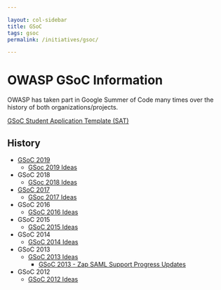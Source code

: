 ```yaml
---

layout: col-sidebar
title: GSoC
tags: gsoc
permalink: /initiatives/gsoc/

---
```


# OWASP GSoC Information

OWASP has taken part in Google Summer of Code many times over the history of both organizations/projects.

[GSoC Student Application Template (SAT)](gsoc/gsoc_sat)

## History

- [GSoC 2019](gsoc/gsoc2019)
  - [GSoc 2019 Ideas](gsoc/gsoc2019ideas)
- GSoC 2018
  - [GSoc 2018 Ideas](gsoc/gsoc2018ideas)
- [GSoC 2017](gsoc/gsoc2017)
  - [GSoc 2017 Ideas](gsoc/gsoc2017ideas)
- GSoC 2016
  - [GSoC 2016 Ideas](gsoc/gsoc2016ideas)
- GSoC 2015
  - [GSoC 2015 Ideas](gsoc/gsoc2015ideas)
- GSoC 2014
  - [GSoC 2014 Ideas](gsoc/gsoc2014ideas)
- GSoC 2013
  - [GSoC 2013 Ideas](gsoc/gsoc2013ideas)
    - [GSoC 2013 - Zap SAML Support Progress Updates](gsoc/gsoc2013zapsaml)
- GSoC 2012
  - [GSoC 2012 Ideas](gsoc/gsoc2012ideas)
